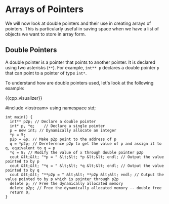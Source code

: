 # Arrays of Pointers 

We will now look at double pointers and their use in creating arrays of pointers. This is particularly useful in saving space when we have a list of objects we want to store in array form. 

## Double Pointers

A double pointer is a pointer that points to another pointer. It is declared using two asterisks (`**`). For example, `int** p` declares a double pointer `p` that can point to a pointer of type `int*`.

To understand how are double pointers used, let's look at the following example:


{{cpp_visualizer}}
 <c-visualizer example="1" lang="cpp">
    <script type="application/json" data-kind="annotation">
      {
      "annotation": { 
        "5": "Define integer variable x = 10", 
        "6": "Define pointer p and initialize to NULL", 
        "7": "Make p point to the address of x", 
        "8": "Modify the value of x through pointer p (x = 5)
      },
      "folds": [{ "start": 13, "end": 16 }]
    }
    </script>

   #include &lt;iostream&gt;
    using namespace std;

    int main() {
      int** p2p; // Declare a double pointer
      int* p, *q;    // Declare a single pointer
      p = new int; // Dynamically allocate an integer
      *p = 5;
      p2p = &p; // Make p2p point to the address of p
      q = *p2p; // Dereference p2p to get the value of p and assign it to q, equivalent to q = p
      *q = 8; // Modify the value of x through double pointer p2p
      cout &lt;&lt; "*p = " &lt;&lt; *p &lt;&lt; endl; // Output the value pointed to by p
      cout &lt;&lt; "*q = " &lt;&lt; *q &lt;&lt; endl; // Output the value pointed to by q
      cout &lt;&lt; "**p2p = " &lt;&lt; **p2p &lt;&lt; endl; // Output the value pointed to by p which is pointer through p2p
      delete p; // Free the dynamically allocated memory
      delete p2p; // Free the dynamically allocated memory -- double free
      return 0;
    }
  </c-visualizer>